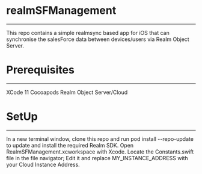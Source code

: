 # realmSFManagement
-----------------------------
This repo contains a simple realmsync based app for iOS that can synchronise the salesForce data between devices/users via Realm Object Server.

# Prerequisites
----------------------------

XCode 11
Cocoapods
Realm Object Server/Cloud

# SetUp
--------------------------

In a new terminal window, clone this repo and run pod install --repo-update to update and install the required Realm SDK.
Open RealmSFManagement.xcworkspace with Xcode.
Locate the Constants.swift file in the file navigator; Edit it and replace MY_INSTANCE_ADDRESS with your Cloud Instance Address.
